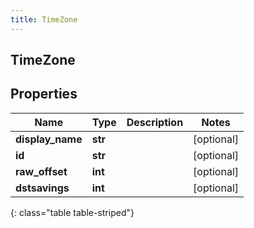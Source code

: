 ```yaml
---
title: TimeZone
---
```

## TimeZone

## Properties

|Name | Type | Description | Notes|
|------------ | ------------- | ------------- | -------------|
| **display_name** | **str** |  | [optional] |
| **id** | **str** |  | [optional] |
| **raw_offset** | **int** |  | [optional] |
| **dstsavings** | **int** |  | [optional] |
{: class="table table-striped"}


